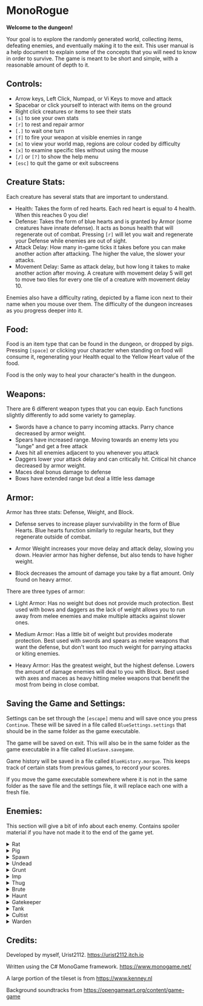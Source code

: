 # MonoRogue

**Welcome to the dungeon!**

Your goal is to explore the randomly generated world, collecting items, defeating enemies, and eventually making it to the exit. This user manual is a help document to explain some of the concepts that you will need to know in order to survive. The game is meant to be short and simple, with a reasonable amount of depth to it.

## Controls:
 - Arrow keys, Left Click, Numpad, or Vi Keys to move and attack
 - Spacebar or click yourself to interact with items on the ground
 - Right click creatures or items to see their stats
 - `[s]` to see your own stats
 - `[r]` to rest and repair armor
 - `[.]` to wait one turn
 - `[f]` to fire your weapon at visible enemies in range
 - `[m]` to view your world map, regions are colour coded by difficulty
 - `[x]` to examine specific tiles without using the mouse
 - `[/]` or `[?]` to show the help menu
 - `[esc]` to quit the game or exit subscreens

## Creature Stats:
Each creature has several stats that are important to understand.
* Health: Takes the form of red hearts. Each red heart is equal to 4 health. When this reaches 0 you die!
* Defense: Takes the form of blue hearts and is granted by Armor (some creatures have innate defense). It acts as bonus health that will regenerate out of combat. Pressing `[r]` will let you wait and regenerate your Defense while enemies are out of sight.
* Attack Delay: How many in-game ticks it takes before you can make another action after attacking. The higher the value, the slower your attacks.
* Movement Delay: Same as attack delay, but how long it takes to make another action after moving. A creature with movement delay 5 will get to move two tiles for every one tile of a creature with movement delay 10.

Enemies also have a difficulty rating, depicted by a flame icon next to their name when you mouse over them. The difficulty of the dungeon increases as you progress deeper into it.

## Food:
Food is an item type that can be found in the dungeon, or dropped by pigs. Pressing `[space]` or clicking your character when standing on food will consume it, regenerating your Health equal to the Yellow Heart value of the food.

Food is the only way to heal your character's health in the dungeon.

## Weapons:
There are 6 different weapon types that you can equip. Each functions slightly differently to add some variety to gameplay.
* Swords have a chance to parry incoming attacks. Parry chance decreased by armor weight.
* Spears have increased range. Moving towards an enemy lets you "lunge" and get a free attack
* Axes hit all enemies adjacent to you whenever you attack
* Daggers lower your attack delay and can critically hit. Critical hit chance decreased by armor weight.
* Maces deal bonus damage to defense
* Bows have extended range but deal a little less damage

## Armor:
Armor has three stats: Defense, Weight, and Block. 

* Defense serves to increase player survivability in the form of Blue Hearts. Blue hearts function similarly to regular hearts, but they regenerate outside of combat. 

* Armor Weight increases your move delay and attack delay, slowing you down. Heavier armor has higher defense, but also tends to have higher weight.

* Block decreases the amount of damage you take by a flat amount. Only found on heavy armor.

There are three types of armor:
 
* Light Armor: Has no weight but does not provide much protection. Best used with bows and daggers as the lack of weight allows you to run away from melee enemies and make multiple attacks against slower ones.

* Medium Armor: Has a little bit of weight but provides moderate protection. Best used with swords and spears as melee weapons that want the defense, but don't want too much weight for parrying attacks or kiting enemies.

* Heavy Armor: Has the greatest weight, but the highest defense. Lowers the amount of damage enemies will deal to you with Block. Best used with axes and maces as heavy hitting melee weapons that benefit the most from being in close combat.

## Saving the Game and Settings:
Settings can be set through the `[escape]` menu and will save once you press `Continue`. These will be saved in a file called `BlueSettings.settings` that should be in the same folder as the game executable.

The game will be saved on exit. This will also be in the same folder as the game executable in a file called `BlueSave.savegame`.

Game history will be saved in a file called `BlueHistory.morgue`. This keeps track of certain stats from previous games, to record your scores.

If you move the game executable somewhere where it is not in the same folder as the save file and the settings file, it will replace each one with a fresh file.

## Enemies:
This section will give a bit of info about each enemy. Contains spoiler material if you have not made it to the end of the game yet.
<details>
<summary>Rat</summary>
Weak early game creature, moves and attacks quickly.
</details>

<details>
<summary>Pig</summary>
Not aggressive until it is attacked. Sometimes drops food on death.

Oinks
</details>

<details>
<summary>Spawn</summary>
A basic early game enemy, has similar speed to the player and attacks without a weapon.
</details>

<details>
<summary>Undead</summary>
A mildly tanky enemy that moves and attacks very slowly.
</details>

<details>
<summary>Grunt</summary>
A basic enemy in the middle of the dungeon. Moves relatively quickly compared to its brethren.
</details>

<details>
<summary>Imp</summary>
Mystical creature. It is ranged, but deals little damage.
</details>

<details>
<summary>Thug</summary>
An armored enemy with a polearm. When it runs out of defense it will attempt to run away from the player if the player does not have a ranged weapon.
</details>

<details>
<summary>Brute</summary>
An enemy covered with spines. It deals damage to you when you hit it with a melee weapon and it still has defense.
</details>

<details>
<summary>Haunt</summary>
A late game ranged enemy. It deals moderate damage at range, but moves and attacks very slowly.
</details>

<details>
<summary>Gatekeeper</summary>
Late game melee enemy that spawns with equipment. Can be looted after death.
</details>

<details>
<summary>Tank</summary>
A slow enemy with plenty of health and defense. It will pull you towards it if you are nearby.
</details>

<details>
<summary>Cultist</summary>
Late game enemy that can summon up to two imps. Killing it will kill off its summons.
</details>

<details>
<summary>Warden</summary>
Holds the golden key and guards the exit of the dungeon. When he sees you he can alert nearby dungeon enemies of your location, drawing them to stop your escape.
</details>

## Credits:
Developed by myself, Urist2112. https://urist2112.itch.io

Written using the C# MonoGame framework. https://www.monogame.net/

A large portion of the tileset is from https://www.kenney.nl

Background soundtracks from https://opengameart.org/content/game-game
